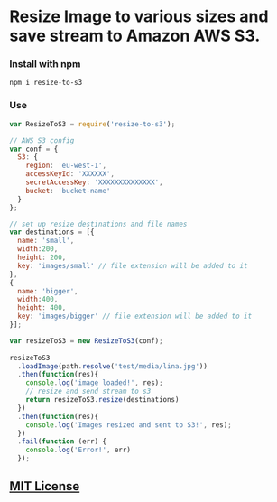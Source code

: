 # Resize Image to various sizes and save stream to Amazon AWS S3.

### Install with npm

```shell
npm i resize-to-s3
```

### Use

```javascript
var ResizeToS3 = require('resize-to-s3');

// AWS S3 config
var conf = {
  S3: {
    region: 'eu-west-1',
    accessKeyId: 'XXXXXX',
    secretAccessKey: 'XXXXXXXXXXXXXX',
    bucket: 'bucket-name'
  }
};

// set up resize destinations and file names
var destinations = [{
  name: 'small',
  width:200, 
  height: 200,
  key: 'images/small' // file extension will be added to it
},
{
  name: 'bigger',
  width:400, 
  height: 400,
  key: 'images/bigger' // file extension will be added to it
}];

var resizeToS3 = new ResizeToS3(conf);  
  
resizeToS3
  .loadImage(path.resolve('test/media/lina.jpg'))
  .then(function(res){ 
    console.log('image loaded!', res);
    // resize and send stream to s3
    return resizeToS3.resize(destinations)
  })
  .then(function(res){ 
    console.log('Images resized and sent to S3!', res);
  })
  .fail(function (err) {
    console.log('Error!', err)
  });

```

## [MIT License](https://github.com/georgearrowwood/resize-to-s3/blob/master/LICENSE)
